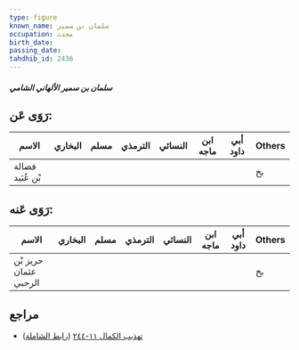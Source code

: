 ```yaml
---
type: figure
known_name: سلمان بن سمير
occupation: محدث
birth_date:
passing_date:
tahdhib_id: 2436
---
```

##### سلمان بن سمير الألهاني الشامي

## رَوَى عَن:
| الاسم            | البخاري | مسلم | الترمذي | النسائي | ابن ماجه | أبي داود | Others |
| ---------------- | ------- | ---- | ------- | ------- | -------- | -------- | ------ |
| فضالة بْن عُبَيد |         |      |         |         |          |          | بخ     |
## رَوَى عَنه:
| الاسم                 | البخاري | مسلم | الترمذي | النسائي | ابن ماجه | أبي داود | Others |
| --------------------- | ------- | ---- | ------- | ------- | -------- | -------- | ------ |
| حريز بْن عثمان الرحبي |         |      |         |         |          |          | بخ     |
## مراجع
- [تهذيب الكمال ١١-٢٤٤](obsidian://open?vault=Tahdhib-al-Kamal&file=Figures/٢٤٣٦-سلمان%20بن%20سمير%20الألهاني%20الشامي) ([رابط الشاملة](https://shamela.ws/book/3722/5564))